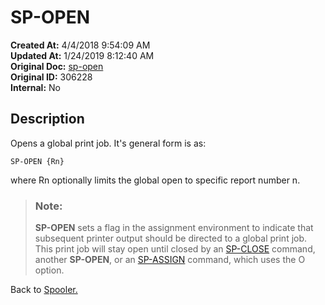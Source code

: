 # SP-OPEN

**Created At:** 4/4/2018 9:54:09 AM  
**Updated At:** 1/24/2019 8:12:40 AM  
**Original Doc:** [sp-open](https://docs.jbase.com/44205-spooler/sp-open)  
**Original ID:** 306228  
**Internal:** No  


## Description 

Opens a global print job. It's general form is as:

```
SP-OPEN {Rn}
```

where Rn optionally limits the global open to specific report number n.


> ### Note: 
> 
> **SP-OPEN** sets a flag in the assignment environment to indicate that subsequent printer output should be directed to a global print job. This print job will stay open until closed by an [SP-CLOSE](./../sp-close) command, another **SP-OPEN**, or an [SP-ASSIGN](./../sp-assign) command, which uses the O option.




Back to [Spooler.](./../jbase-spooler)
